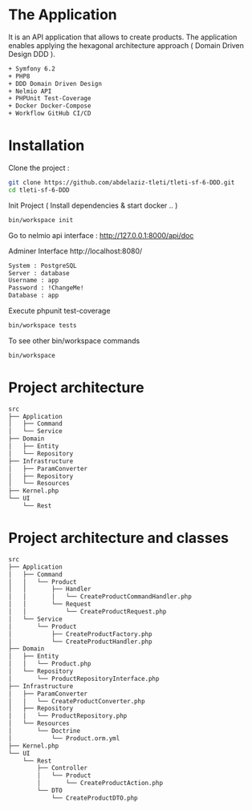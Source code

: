 # The Application 
It is an API application that allows to create products. 
The application enables applying the hexagonal architecture approach ( Domain Driven Design DDD ).

```sh
+ Symfony 6.2 
+ PHP8
+ DDD Domain Driven Design
+ Nelmio API 
+ PHPUnit Test-Coverage
+ Docker Docker-Compose
+ Workflow GitHub CI/CD
```
# Installation
Clone the project :
```sh
git clone https://github.com/abdelaziz-tleti/tleti-sf-6-DDD.git
cd tleti-sf-6-DDD
```
Init Project ( Install dependencies & start docker .. )  
```sh
bin/workspace init
```

Go to nelmio api interface : http://127.0.0.1:8000/api/doc

Adminer Interface  http://localhost:8080/
```sh
System : PostgreSQL
Server : database
Username : app
Password : !ChangeMe!
Database : app
```

Execute phpunit test-coverage
```sh
bin/workspace tests
```
To see other bin/workspace commands
```sh
bin/workspace
```
# Project architecture
```sh
src
├── Application
│   ├── Command
│   └── Service
├── Domain
│   ├── Entity
│   └── Repository
├── Infrastructure
│   ├── ParamConverter
│   ├── Repository
│   └── Resources
├── Kernel.php
└── UI
    └── Rest
```
# Project architecture and classes
```sh
src
├── Application
│   ├── Command
│   │   └── Product
│   │       ├── Handler
│   │       │   └── CreateProductCommandHandler.php
│   │       └── Request
│   │           └── CreateProductRequest.php
│   └── Service
│       └── Product
│           ├── CreateProductFactory.php
│           └── CreateProductHandler.php
├── Domain
│   ├── Entity
│   │   └── Product.php
│   └── Repository
│       └── ProductRepositoryInterface.php
├── Infrastructure
│   ├── ParamConverter
│   │   └── CreateProductConverter.php
│   ├── Repository
│   │   └── ProductRepository.php
│   └── Resources
│       └── Doctrine
│           └── Product.orm.yml
├── Kernel.php
└── UI
    └── Rest
        ├── Controller
        │   └── Product
        │       └── CreateProductAction.php
        └── DTO
            └── CreateProductDTO.php
```

